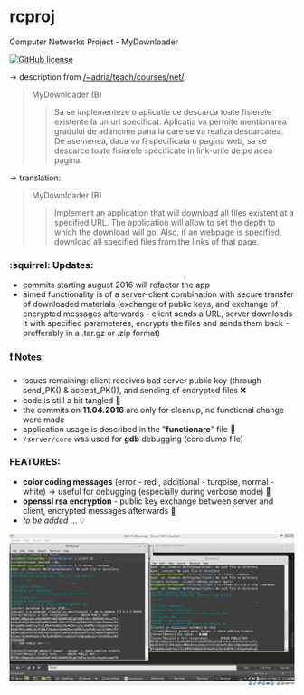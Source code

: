 # rcproj
Computer Networks Project - MyDownloader

[![GitHub license](http://img.shields.io/badge/license-GPLv3-blue.svg)](https://github.com/xR86/rc-project)
  
-> description from [/~adria/teach/courses/net/](http://profs.info.uaic.ro/~adria/teach/courses/net/ProiecteNet2015.php):
> MyDownloader (B)
>> Sa se implementeze o aplicatie ce descarca toate fisierele existente la un url specificat. Aplicatia va permite mentionarea gradului de adancime pana la care se va realiza descarcarea. De asemenea, daca va fi specificata o pagina web, sa se descarce toate fisierele specificate in link-urile de pe acea pagina.

-> translation:
> MyDownloader (B)
>> Implement an application that will download all files existent at a specified URL. The application will allow to set the depth to which the download will go. Also, if an webpage is specified, download all specified files from the links of that page.

### :squirrel: Updates:
+ commits starting august 2016 will refactor the app
+ aimed functionality is of a server-client combination with secure transfer of downloaded materials (exchange of public keys, and exchange of encrypted messages afterwards - client sends a URL, server downloads it with specified parameteres, encrypts the files and sends them back - prefferably in a .tar.gz or .zip format)

### :exclamation: Notes:
+ issues remaining: client receives bad server public key (through send_PK() & accept_PK()), and sending of encrypted files :x:
+ code is still a bit tangled :spaghetti:
+ the commits on __11.04.2016__ are only for cleanup, no functional change were made
+ application usage is described in the "**functionare**" file :paperclip:
+ `/server/core` was used for **gdb** debugging (core dump file)

### FEATURES:
- **color coding messages** (error - red , additional - turqoise, normal - white) -> useful for debugging (especially during verbose mode) :ledger:
- **openssl rsa encryption** - public key exchange between server and client, encrypted messages afterwards :closed_lock_with_key:
- *to be added* ... :bulb:

![Demo screenshot](/screenshot-rc.png?raw=true "during execution")
